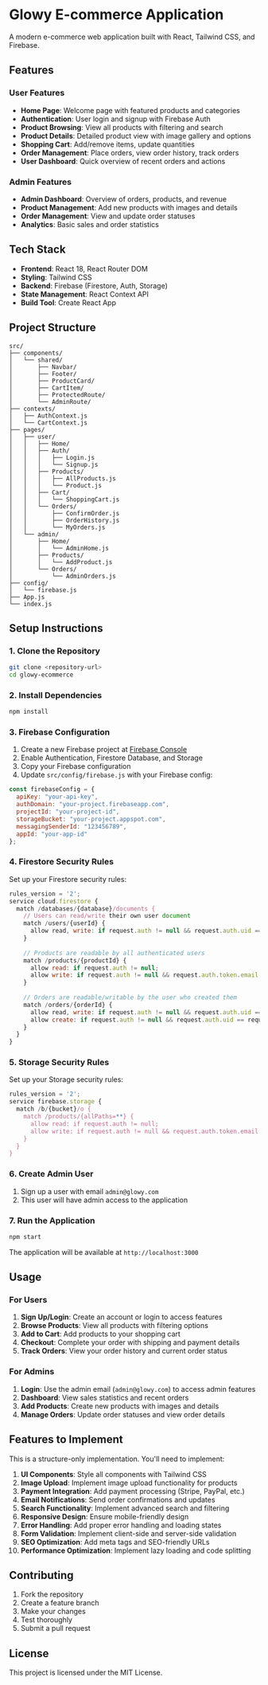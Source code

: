 # Glowy E-commerce Application

A modern e-commerce web application built with React, Tailwind CSS, and Firebase.

## Features

### User Features
- **Home Page**: Welcome page with featured products and categories
- **Authentication**: User login and signup with Firebase Auth
- **Product Browsing**: View all products with filtering and search
- **Product Details**: Detailed product view with image gallery and options
- **Shopping Cart**: Add/remove items, update quantities
- **Order Management**: Place orders, view order history, track orders
- **User Dashboard**: Quick overview of recent orders and actions

### Admin Features
- **Admin Dashboard**: Overview of orders, products, and revenue
- **Product Management**: Add new products with images and details
- **Order Management**: View and update order statuses
- **Analytics**: Basic sales and order statistics

## Tech Stack

- **Frontend**: React 18, React Router DOM
- **Styling**: Tailwind CSS
- **Backend**: Firebase (Firestore, Auth, Storage)
- **State Management**: React Context API
- **Build Tool**: Create React App

## Project Structure

```
src/
├── components/
│   └── shared/
│       ├── Navbar/
│       ├── Footer/
│       ├── ProductCard/
│       ├── CartItem/
│       ├── ProtectedRoute/
│       └── AdminRoute/
├── contexts/
│   ├── AuthContext.js
│   └── CartContext.js
├── pages/
│   ├── user/
│   │   ├── Home/
│   │   ├── Auth/
│   │   │   ├── Login.js
│   │   │   └── Signup.js
│   │   ├── Products/
│   │   │   ├── AllProducts.js
│   │   │   └── Product.js
│   │   ├── Cart/
│   │   │   └── ShoppingCart.js
│   │   └── Orders/
│   │       ├── ConfirmOrder.js
│   │       ├── OrderHistory.js
│   │       └── MyOrders.js
│   └── admin/
│       ├── Home/
│       │   └── AdminHome.js
│       ├── Products/
│       │   └── AddProduct.js
│       └── Orders/
│           └── AdminOrders.js
├── config/
│   └── firebase.js
├── App.js
└── index.js
```

## Setup Instructions

### 1. Clone the Repository
```bash
git clone <repository-url>
cd glowy-ecommerce
```

### 2. Install Dependencies
```bash
npm install
```

### 3. Firebase Configuration
1. Create a new Firebase project at [Firebase Console](https://console.firebase.google.com/)
2. Enable Authentication, Firestore Database, and Storage
3. Copy your Firebase configuration
4. Update `src/config/firebase.js` with your Firebase config:

```javascript
const firebaseConfig = {
  apiKey: "your-api-key",
  authDomain: "your-project.firebaseapp.com",
  projectId: "your-project-id",
  storageBucket: "your-project.appspot.com",
  messagingSenderId: "123456789",
  appId: "your-app-id"
};
```

### 4. Firestore Security Rules
Set up your Firestore security rules:

```javascript
rules_version = '2';
service cloud.firestore {
  match /databases/{database}/documents {
    // Users can read/write their own user document
    match /users/{userId} {
      allow read, write: if request.auth != null && request.auth.uid == userId;
    }
    
    // Products are readable by all authenticated users
    match /products/{productId} {
      allow read: if request.auth != null;
      allow write: if request.auth != null && request.auth.token.email == "admin@glowy.com";
    }
    
    // Orders are readable/writable by the user who created them
    match /orders/{orderId} {
      allow read, write: if request.auth != null && request.auth.uid == resource.data.userId;
      allow create: if request.auth != null && request.auth.uid == request.resource.data.userId;
    }
  }
}
```

### 5. Storage Security Rules
Set up your Storage security rules:

```javascript
rules_version = '2';
service firebase.storage {
  match /b/{bucket}/o {
    match /products/{allPaths=**} {
      allow read: if request.auth != null;
      allow write: if request.auth != null && request.auth.token.email == "admin@glowy.com";
    }
  }
}
```

### 6. Create Admin User
1. Sign up a user with email `admin@glowy.com`
2. This user will have admin access to the application

### 7. Run the Application
```bash
npm start
```

The application will be available at `http://localhost:3000`

## Usage

### For Users
1. **Sign Up/Login**: Create an account or login to access features
2. **Browse Products**: View all products with filtering options
3. **Add to Cart**: Add products to your shopping cart
4. **Checkout**: Complete your order with shipping and payment details
5. **Track Orders**: View your order history and current order status

### For Admins
1. **Login**: Use the admin email (`admin@glowy.com`) to access admin features
2. **Dashboard**: View sales statistics and recent orders
3. **Add Products**: Create new products with images and details
4. **Manage Orders**: Update order statuses and view order details

## Features to Implement

This is a structure-only implementation. You'll need to implement:

1. **UI Components**: Style all components with Tailwind CSS
2. **Image Upload**: Implement image upload functionality for products
3. **Payment Integration**: Add payment processing (Stripe, PayPal, etc.)
4. **Email Notifications**: Send order confirmations and updates
5. **Search Functionality**: Implement advanced search and filtering
6. **Responsive Design**: Ensure mobile-friendly design
7. **Error Handling**: Add proper error handling and loading states
8. **Form Validation**: Implement client-side and server-side validation
9. **SEO Optimization**: Add meta tags and SEO-friendly URLs
10. **Performance Optimization**: Implement lazy loading and code splitting

## Contributing

1. Fork the repository
2. Create a feature branch
3. Make your changes
4. Test thoroughly
5. Submit a pull request

## License

This project is licensed under the MIT License.
